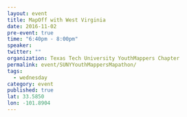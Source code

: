 ```yaml
---
layout: event
title: MapOff with West Virginia
date: 2016-11-02
pre-event: true
time: "6:40pm - 8:00pm"
speaker: 
twitter: ""
organization: Texas Tech University YouthMappers Chapter
permalink: event/SUNYYouthMappersMapathon/
tags: 
  - wednesday
category: event
published: true
lat: 33.5850
lon: -101.8904
---
```


